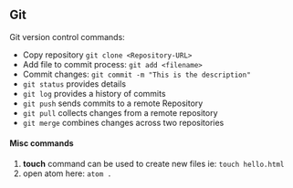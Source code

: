 ## Git

Git version control commands:

* Copy repository ```git clone <Repository-URL>```
* Add file to commit process: ```git add <filename>```
* Commit changes: ```git commit -m "This is the description"```
* ```git status``` provides details
* ```git log``` provides a history of commits
* ```git push``` sends commits to a remote Repository
* ```git pull``` collects changes from a remote repository
* ```git merge``` combines changes across two repositories

#### Misc commands

1. **touch** command can be used to create new files ie:
```touch hello.html```  
2. open atom here:
  ```atom .```
